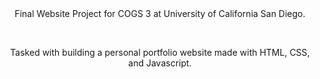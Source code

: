 <center>
Final Website Project for COGS 3 at University of California San Diego. 

&nbsp;

Tasked with building a personal portfolio website made with HTML, CSS, and Javascript. 
</center>
